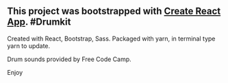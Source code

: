 This project was bootstrapped with [Create React App](https://github.com/facebook/create-react-app).
#Drumkit 
---

Created with React, Bootstrap, Sass.
Packaged with yarn, in terminal type yarn to update.

Drum sounds provided by Free Code Camp.

Enjoy
